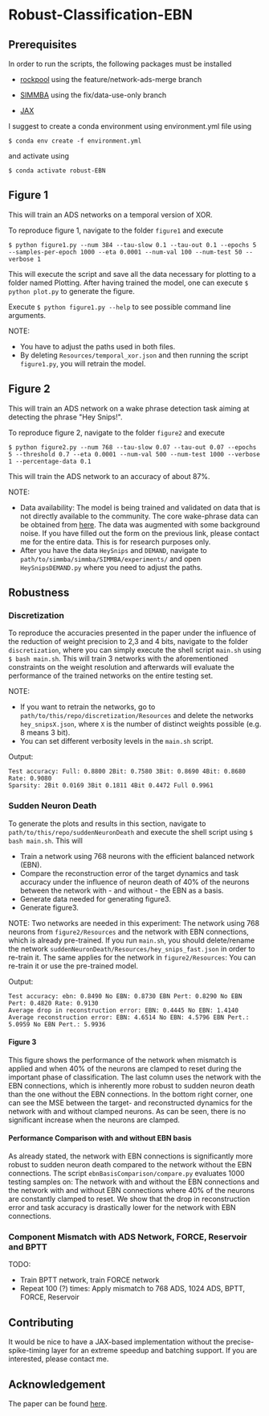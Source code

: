 # Robust-Classification-EBN

## Prerequisites
In order to run the scripts, the following packages must be installed

- [rockpool](https://github.com/jubueche/Rockpool/tree/feature/network-ads-merge) using the feature/network-ads-merge branch

- [SIMMBA](https://github.com/jubueche/SIMMBA/tree/fix/data-use-only) using the fix/data-use-only branch

- [JAX](https://github.com/google/jax)

I suggest to create a conda environment using environment.yml file using

```$ conda env create -f environment.yml```

and activate using

```$ conda activate robust-EBN```

## Figure 1
This will train an ADS networks on a temporal version of XOR.

To reproduce figure 1, navigate to the folder ```figure1``` and execute

```$ python figure1.py --num 384 --tau-slow 0.1 --tau-out 0.1 --epochs 5 --samples-per-epoch 1000 --eta 0.0001 --num-val 100 --num-test 50 --verbose 1```

This will execute the script and save all the data necessary for plotting to a folder named Plotting. After having trained the model, one can execute ```$ python plot.py``` to generate the figure.

Execute ```$ python figure1.py --help``` to see possible command line arguments.

NOTE:
- You have to adjust the paths used in both files.
- By deleting ```Resources/temporal_xor.json``` and then running the script ```figure1.py```, you will retrain the model.

## Figure 2
This will train an ADS network on a wake phrase detection task aiming at detecting the phrase "Hey Snips!".

To reproduce figure 2, navigate to the folder ```figure2``` and execute

```$ python figure2.py --num 768 --tau-slow 0.07 --tau-out 0.07 --epochs 5 --threshold 0.7 --eta 0.0001 --num-val 500 --num-test 1000 --verbose 1 --percentage-data 0.1```

This will train the ADS network to an accuracy of about 87%.

NOTE:
- Data availability: The model is being trained and validated on data that is not directly available to the community. The core wake-phrase data can be obtained from [here](https://github.com/snipsco/keyword-spotting-research-datasets). The data was augmented with some background noise. If you have filled out the form on the previous link, please contact me for the entire data. This is for research purposes only.
- After you have the data ```HeySnips``` and ```DEMAND```, navigate to ```path/to/simmba/simmba/SIMMBA/experiments/``` and open ```HeySnipsDEMAND.py``` where you need to adjust the paths.

## Robustness

### Discretization
To reproduce the accuracies presented in the paper under the influence of the reduction of weight precision to 2,3 and 4 bits, navigate to the folder ```discretization```, where you can simply execute the shell script ```main.sh``` using ```$ bash main.sh```. This will train 3 networks with the aforementioned constraints on the weight resolution and afterwards will evaluate the performance of the trained networks on the entire testing set.

NOTE:
- If you want to retrain the networks, go to ```path/to/this/repo/discretization/Resources``` and delete the networks ```hey_snipsX.json```, where ```X``` is the number of distinct weights possible (e.g. 8 means 3 bit).
- You can set different verbosity levels in the ```main.sh``` script.

Output:
```
Test accuracy: Full: 0.8800 2Bit: 0.7580 3Bit: 0.8690 4Bit: 0.8680 Rate: 0.9080
Sparsity: 2Bit 0.0169 3Bit 0.1811 4Bit 0.4472 Full 0.9961
```

### Sudden Neuron Death

To generate the plots and results in this section, navigate to ```path/to/this/repo/suddenNeuronDeath``` and execute the shell script using ```$ bash main.sh```. This will
- Train a network using 768 neurons with the efficient balanced network (EBN).
- Compare the reconstruction error of the target dynamics and task accuracy under the influence of neuron death of 40% of the neurons between the network with - and without - the EBN as a basis.
- Generate data needed for generating figure3.
- Generate figure3.

NOTE: Two networks are needed in this experiment: The network using 768 neurons from ```figure2/Resources``` and the network with EBN connections, which is already pre-trained. If you run ```main.sh```,
you should delete/rename the network ```suddenNeuronDeath/Resources/hey_snips_fast.json``` in order to re-train it. The same applies for the network in ```figure2/Resources```: You can re-train it or use the pre-trained model.

Output:

```
Test accuracy: ebn: 0.8490 No EBN: 0.8730 EBN Pert: 0.8290 No EBN Pert: 0.4820 Rate: 0.9130
Average drop in reconstruction error: EBN: 0.4445 No EBN: 1.4140
Average reconstruction error: EBN: 4.6514 No EBN: 4.5796 EBN Pert.: 5.0959 No EBN Pert.: 5.9936
```

#### Figure 3
This figure shows the performance of the network when mismatch is applied and when 40% of the neurons are clamped to reset during the important phase of classification. The last column uses the network with the EBN connections, which is inherently more robust to sudden neuron death than the one without the EBN connections. In the bottom right corner, one can see the MSE between the target- and reconstructed dynamics for the network with
and without clamped neurons. As can be seen, there is no significant increase when the neurons are clamped. 

#### Performance Comparison with and without EBN basis
As already stated, the network with EBN connections is significantly more robust to sudden neuron death compared to the network without the EBN connections. The script ```ebnBasisComparison/compare.py``` evaluates 1000 testing samples on: The network with and without the EBN connections and the network with and without EBN connections where 40% of the neurons are constantly clamped to reset. We show that the drop in reconstruction error and task accuracy is drastically lower for the network with EBN connections.

### Component Mismatch with ADS Network, FORCE, Reservoir and BPTT
TODO:
- Train BPTT network, train FORCE network
- Repeat 100 (?) times: Apply mismatch to 768 ADS, 1024 ADS, BPTT, FORCE, Reservoir

## Contributing
It would be nice to have a JAX-based implementation without the precise-spike-timing layer for an extreme speedup and batching support. If you are interested, please contact me.

## Acknowledgement
The paper can be found [here](google.com).